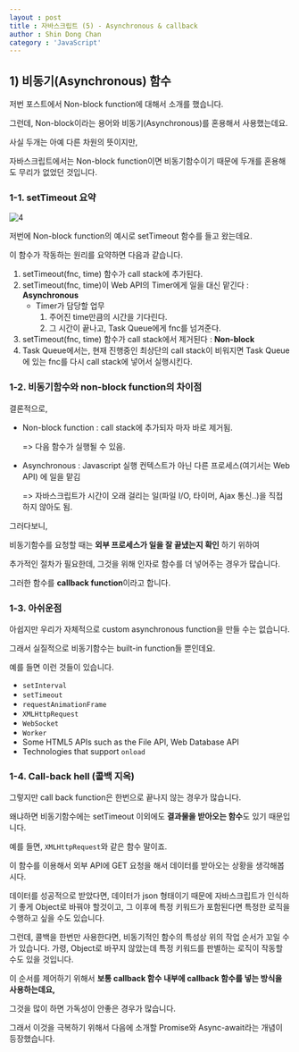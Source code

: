 ```yaml
---
layout : post
title : 자바스크립트 (5) - Asynchronous & callback
author : Shin Dong Chan
category : 'JavaScript'
---
```


## 1) 비동기(Asynchronous) 함수

저번 포스트에서 Non-block function에 대해서 소개를 했습니다.

그런데, Non-block이라는 용어와 비동기(Asynchronous)를 혼용해서 사용했는데요.

사실 두개는 아예 다른 차원의 뜻이지만, 

자바스크립트에서는 Non-block function이면 비동기함수이기 때문에 두개를 혼용해도 무리가 없었던 것입니다.

### 1-1. setTimeout 요약

![4](https://user-images.githubusercontent.com/37765338/56662633-6a611c00-66df-11e9-9474-6f115f3cab8a.png)

저번에 Non-block function의 예시로 setTimeout 함수를 들고 왔는데요.

이 함수가 작동하는 원리를 요약하면 다음과 같습니다.

1. setTimeout(fnc, time) 함수가 call stack에 추가된다.
2. setTimeout(fnc, time)이 Web API의 Timer에게 일을 대신 맡긴다 :  **Asynchronous**
   * Timer가 담당할 업무
     1. 주어진 time만큼의 시간을 기다린다.
     2. 그 시간이 끝나고, Task Queue에게 fnc를 넘겨준다.
3. setTimeout(fnc, time) 함수가 call stack에서 제거된다 : **Non-block**
4. Task Queue에서는, 현재 진행중인 최상단의 call stack이 비워지면 Task Queue에 있는 fnc를 다시 call stack에 넣어서 실행시킨다.

### 1-2. 비동기함수와  non-block function의 차이점

결론적으로,

* Non-block function : call stack에 추가되자 마자 바로 제거됨.

  => 다음 함수가 실행될 수 있음.

* Asynchronous : Javascript 실행 컨텍스트가 아닌 다른 프로세스(여기서는 Web API) 에 일을 맡김

  => 자바스크립트가 시간이 오래 걸리는 일(파일 I/O, 타이머, Ajax 통신..)을 직접 하지 않아도 됨.

그러다보니,

비동기함수를 요청할 때는 **외부 프로세스가 일을 잘 끝냈는지 확인** 하기 위하여 

추가적인 절차가 필요한데, 그것을 위해 인자로 함수를 더 넣어주는 경우가 많습니다.

그러한 함수를 **callback function**이라고 합니다.

### 1-3. 아쉬운점

아쉽지만 우리가 자체적으로 custom asynchronous function을 만들 수는 없습니다.

그래서 실질적으로 비동기함수는 built-in function들 뿐인데요.

예를 들면 이런 것들이 있습니다.

- `setInterval`
- `setTimeout`
- `requestAnimationFrame`
- `XMLHttpRequest`
- `WebSocket`
- `Worker`
- Some HTML5 APIs such as the File API, Web Database API
- Technologies that support `onload`

### 1-4. Call-back hell (콜백 지옥)

그렇지만 call back function은 한번으로 끝나지 않는 경우가 많습니다.

왜냐하면 비동기함수에는 setTimeout 이외에도 **결과물을 받아오는 함수**도 있기 때문입니다.

예를 들면, `XMLHttpRequest`와 같은 함수 말이죠.

이 함수를 이용해서 외부 API에 GET 요청을 해서 데이터를 받아오는 상황을 생각해봅시다.

데이터를 성공적으로 받았다면, 데이터가 json 형태이기 때문에 자바스크립트가 인식하기 좋게 Object로 바꿔야 할것이고, 그 이후에 특정 키워드가 포함된다면 특정한 로직을 수행하고 싶을 수도 있습니다.

그런데, 콜백을 한번만 사용한다면, 비동기적인 함수의 특성상 위의 작업 순서가 꼬일 수가 있습니다. 가령, Object로 바꾸지 않았는데 특정 키워드를 판별하는 로직이 작동할 수도 있을 것입니다.

이 순서를 제어하기 위해서 **보통 callback 함수 내부에 callback 함수를 넣는 방식을 사용하는데요,**

그것을 많이 하면 가독성이 안좋은 경우가 많습니다.

그래서 이것을 극복하기 위해서 다음에 소개할 Promise와 Async-await라는 개념이 등장했습니다.